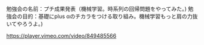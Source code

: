 勉強会の名前：プチ成果発表（機械学習。時系列の回帰問題をやってみた。)
勉強会の目的：基礎にplus αのチカラをつける取り組み。機械学習もっと肩の力抜いてやろうよ。)

https://player.vimeo.com/video/849485566